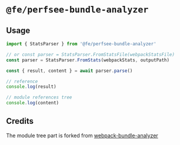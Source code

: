 # `@fe/perfsee-bundle-analyzer`

## Usage

```ts
import { StatsParser } from '@fe/perfsee-bundle-analyzer'

// or const parser = StatsParser.FromStatsFile(webpackStatsFile)
const parser = StatsParser.FromStats(webpackStats, outputPath)

const { result, content } = await parser.parse()

// reference
console.log(result)

// module references tree
console.log(content)
```

## Credits

The module tree part is forked from [webpack-bundle-analyzer](https://github.com/webpack-contrib/webpack-bundle-analyzer)
